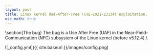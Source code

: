 ```yaml
---
layout: post
title: Linux kernel Use-After-Free (CVE-2021-23134) exploitation.
use_math: true
---
```


\section{The bug}
The bug is a Use After Free (UAF) in the Near-Field-Communication (NFC) subsystem of the Linux kernel (before v5.12.4).\\

![_config.yml]({{ site.baseurl }}/images/config.png)

